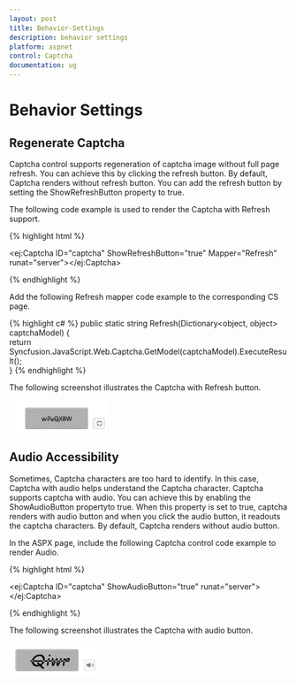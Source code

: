 ```yaml
---
layout: post
title: Behavior-Settings
description: behavior settings 
platform: aspnet
control: Captcha
documentation: ug
---
```


# Behavior Settings 

## Regenerate Captcha

Captcha control supports regeneration of captcha image without full page refresh. You can achieve this by clicking the refresh button. By default, Captcha renders without refresh button. You can add the refresh button by setting the ShowRefreshButton property to true. 

The following code example is used to render the Captcha with Refresh support.

{% highlight html %}

 <ej:Captcha ID="captcha" ShowRefreshButton="true" Mapper="Refresh"  runat="server"></ej:Captcha>

{% endhighlight %}

Add the following Refresh mapper code example to the corresponding CS page.


{% highlight c# %}
	public static string Refresh(Dictionary<object, object> captchaModel)    {	        
		return Syncfusion.JavaScript.Web.Captcha.GetModel(captchaModel).ExecuteResult();    
	}
{% endhighlight %}


The following screenshot illustrates the Captcha with Refresh button. 

![C:/Users/ApoorvahR/Desktop/3.png](Behavior-Settings_images/Behavior-Settings_img1.png)



## Audio Accessibility

Sometimes, Captcha characters are too hard to identify. In this case, Captcha with audio helps understand the Captcha character.  Captcha supports captcha with audio. You can achieve this by enabling the ShowAudioButton propertyto true. When this property is set to true, captcha renders with audio button and when you click the audio button, it readouts the captcha characters. By default, Captcha renders without audio button.

In the ASPX page, include the following Captcha control code example to render Audio.

{% highlight html %}

  <ej:Captcha ID="captcha" ShowAudioButton="true"  runat="server"></ej:Captcha>

{% endhighlight %}



The following screenshot illustrates the Captcha with audio button. 

![C:/Users/ApoorvahR/Desktop/3.png](Behavior-Settings_images/Behavior-Settings_img2.png)



